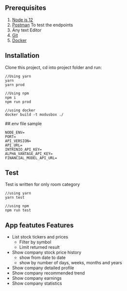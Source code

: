 ## Prerequisites
1. [Node js 12](https://nodejs.org/en/download/)
2. [Postman](https://www.getpostman.com/) To test the endpoints
3. Any text Editor
4. [Git](https://git-scm.com/downloads)
5. [Docker](https://docs.docker.com/)

## Installation
Clone this project, cd into project folder and run:

```shell
//Using yarn
yarn
yarn prod

//Using npm
npm i
npm run prod

//using docker
docker build -t modusbox ./
```
##.env file sample
```
NODE_ENV=
PORT=
API_VERSION=
API_URL=
INTRINIO_API_KEY=
ALPHA_VANTAGE_API_KEY=
FINANCIAL_MODEL_API_URL=
```

## Test
Test is written for only room category 
```shell
//using yarn
yarn test

//using npm
npm run test
```

## App featutes Features
- List stock tickers and prices
    - Filter by symbol
    - Limit returned result
- Show company stock price history 
    - show from date to date
    - show by number of days, weeks, months and years
- Show company detailed profile
- Show company recommended trend
- Show company earnings
- Show company statistics


